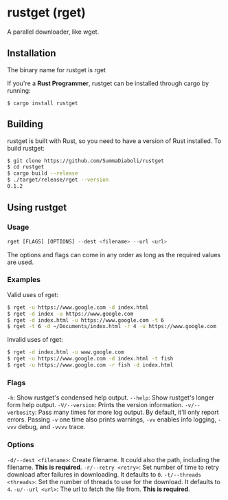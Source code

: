 # rustget (rget)

A parallel downloader, like wget.

## Installation

The binary name for rustget is rget

If you're a **Rust Programmer**, rustget can be installed through cargo by running:

`$ cargo install rustget`

## Building

rustget is built with Rust, so you need to have a version of Rust installed.
To build rustget:

~~~~bash
$ git clone https://github.com/SummaDiaboli/rustget
$ cd rustget
$ cargo build --release
$ ./target/release/rget --version
0.1.2
~~~~

## Using rustget

### Usage

```rust
rget [FLAGS] [OPTIONS] --dest <filename> --url <url>
```

The options and flags can come in any order as long as the required values are used.

### Examples

Valid uses of rget:

```bash
$ rget -u https://www.google.com -d index.html
$ rget -d index -u https://www.google.com
$ rget -d index.html -u https://www.google.com -t 6
$ rget -t 6 -d ~/Documents/index.html -r 4 -u https://www.google.com
```

Invalid uses of rget:

```bash
$ rget -d index.html -u www.google.com
$ rget -u https://www.google.com -d index.html -t fish
$ rget -u https://www.google.com -r fish -d index.html
```

### Flags

`-h`: Show rustget's condensed help output.
`--help`: Show rustget's longer form help output.
`-V/--version`: Prints the version information.
`-v/--verbosity`: Pass many times for more log output. By default, it'll only report errors. Passing `-v` one time also prints warnings, `-vv` enables info logging, `-vvv` debug, and `-vvvv` trace.

### Options

`-d/--dest <filename>`: Create filename. It could also the path, including the filename. **This is required**.
`-r/--retry <retry>`: Set number of time to retry download after failures in downloading. It defaults to `0`.
`-t/--threads <threads>`: Set the number of threads to use for the download. It defaults to `4`.
`-u/--url <url>`: The url to fetch the file from. **This is required**.
